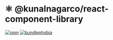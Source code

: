 # ⚛️ @kunalnagarco/react-component-library

[![npm](https://badgen.net/npm/v/@kunalnagarco/react-component-library)](https://www.npmjs.com/package/@kunalnagarco/react-component-library)
[![bundlephobia](https://badgen.net/bundlephobia/minzip/@kunalnagarco/react-component-library)](https://bundlephobia.com/result?p=@kunalnagarco/react-component-library@latest)
